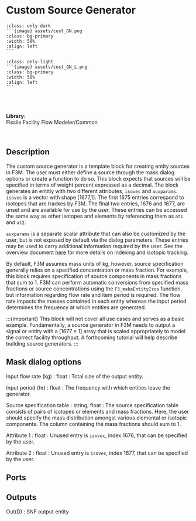 # Custom Source Generator


````{compound}
:class: only-dark
```{image} assets/cust_GN.png
:class: bg-primary
:width: 50%
:align: left
```
````

````{compound}
:class: only-light
```{image} assets/cust_GN_L.png
:class: bg-primary
:width: 50%
:align: left
```
````

<br>
<br>

**Library**:
<br>
Fissile Facility Flow Modeler/Common

<br clear="left"/>

## Description
The custom source generator is a template block for creating entity sources in F3M. The user must either define a source through the mask dialog options or create a function to do so. This block expects that sources will be specified in terms of weight percent expressed as a decimal. The block generates an entitiy with two different attributes, `isovec` and `auxparams`. `isovec` is a vector with shape [1677,1]. The first 1675 entries correspond to isotopes that are trackes by F3M. The final two entries, 1676 and 1677, are unset and are available for use by the user. These entries can be accessed the same way as other isotopes and elements by referencing them as `at1` and `at2`.
 
`auxparams` is a separate scalar attribute that can also be customized by the user, but is not exposed by default via the dialog parameters. These entries may be used to carry additional information required by the user. See the overview document [here](../overview.md#isotopic-tracking) for more details on indexing and isotopic tracking. 

By default, F3M assumes mass units of kg, however, source specification generally relies on a specified concentration or mass fraction. For example, this block requires specification of source components in mass fractions that sum to 1. F3M can perform automatic conversions from specified mass fractions or source concentrations using the `F3_makeEntityIsos` function, but information regarding flow rate and item period is required. The flow rate impacts the masses contained in each entity whereas the input period determines the frequency at which entities are generated.

:::{important}
This block will not cover all use cases and serves as a basic example. Fundamentally, a source generator in F3M needs to output a signal or entity with a $[1677\times1]$ array that is scaled appropriately to model the correct facility throughput. A forthcoming tutorial will help describe building source generators. 
:::


## Mask dialog options

Input flow rate (kg) : float
: Total size of the output entity.

Input period (hr) : float
: The frequency with which entities leave the generator.

Source specification table : string, float
: The source specification table consists of pairs of isotopes or elements and mass fractions. Here, the user should specify the mass distribution amongst various elemental or isotopic components. The column containing the mass fractions should sum to 1.

Attribute 1 : float
: Unused entry is `isovec`, index 1676, that can be specified by the user.

Attribute 2 : float
: Unused entry is `isovec`, index 1677, that can be specified by the user.

## Ports

## Outputs
Out(D) : SNF output entity
